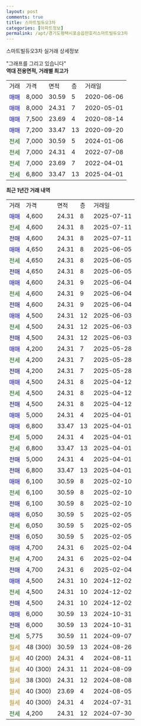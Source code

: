```yaml
---
layout: post
comments: true
title: 스마트빌듀오3차
categories: [아파트정보]
permalink: /apt/경기도평택시포승읍만호리스마트빌듀오3차
---
```


스마트빌듀오3차 실거래 상세정보

<script type="text/javascript">
  google.charts.load('current', {'packages':['line', 'corechart']});
  google.charts.setOnLoadCallback(drawChart);

  function drawChart() {
    var data = new google.visualization.DataTable();
    data.addColumn('date', '거래일');
    data.addColumn('number', "매매");
    data.addColumn('number', "전세");
    data.addColumn('number', "전매");

    data.addRows([[new Date(Date.parse("2025-07-11")), 4600, null, null], [new Date(Date.parse("2025-07-11")), null, 4600, null], [new Date(Date.parse("2025-07-11")), null, null, 4600], [new Date(Date.parse("2025-06-05")), 4650, null, null], [new Date(Date.parse("2025-06-05")), null, 4650, null], [new Date(Date.parse("2025-06-05")), null, null, 4650], [new Date(Date.parse("2025-06-04")), 4600, null, null], [new Date(Date.parse("2025-06-04")), null, 4600, null], [new Date(Date.parse("2025-06-04")), null, null, 4600], [new Date(Date.parse("2025-06-03")), 4500, null, null], [new Date(Date.parse("2025-06-03")), null, 4500, null], [new Date(Date.parse("2025-06-03")), null, null, 4500], [new Date(Date.parse("2025-05-28")), 4200, null, null], [new Date(Date.parse("2025-05-28")), null, 4200, null], [new Date(Date.parse("2025-05-28")), null, null, 4200], [new Date(Date.parse("2025-04-12")), 4500, null, null], [new Date(Date.parse("2025-04-12")), null, 4500, null], [new Date(Date.parse("2025-04-12")), null, null, 4500], [new Date(Date.parse("2025-04-01")), 5000, null, null], [new Date(Date.parse("2025-04-01")), 6800, null, null], [new Date(Date.parse("2025-04-01")), null, 5000, null], [new Date(Date.parse("2025-04-01")), null, 6800, null], [new Date(Date.parse("2025-04-01")), null, null, 5000], [new Date(Date.parse("2025-04-01")), null, null, 6800], [new Date(Date.parse("2025-02-10")), 6100, null, null], [new Date(Date.parse("2025-02-10")), null, 6100, null], [new Date(Date.parse("2025-02-10")), null, null, 6100], [new Date(Date.parse("2025-02-05")), 6050, null, null], [new Date(Date.parse("2025-02-05")), null, 6050, null], [new Date(Date.parse("2025-02-05")), null, null, 6050], [new Date(Date.parse("2025-02-04")), 4700, null, null], [new Date(Date.parse("2025-02-04")), null, 4700, null], [new Date(Date.parse("2025-02-04")), null, null, 4700], [new Date(Date.parse("2024-12-02")), 4500, null, null], [new Date(Date.parse("2024-12-02")), null, 4500, null], [new Date(Date.parse("2024-12-02")), null, null, 4500], [new Date(Date.parse("2024-10-31")), 6000, null, null], [new Date(Date.parse("2024-10-31")), null, null, 6000], [new Date(Date.parse("2024-09-07")), null, 5775, null], [new Date(Date.parse("2024-08-26")), null, null, null], [new Date(Date.parse("2024-08-11")), null, null, null], [new Date(Date.parse("2024-08-09")), null, null, null], [new Date(Date.parse("2024-08-08")), null, null, null], [new Date(Date.parse("2024-08-05")), null, null, null], [new Date(Date.parse("2024-07-31")), null, null, null], [new Date(Date.parse("2024-07-30")), null, 4200, null]]);

    var options = {
      hAxis: {
        format: 'yyyy/MM/dd'
      },    
      lineWidth: 0,
      pointsVisible: true,    
      title: '최근 1년간 유형별 실거래가 분포',
      legend: { position: 'bottom' }
    };

    var formatter = new google.visualization.NumberFormat({pattern:'###,###'} );
    formatter.format(data, 1);
    formatter.format(data, 2);
    
    setTimeout(function() {
        var chart = new google.visualization.LineChart(document.getElementById('columnchart_material'));
        chart.draw(data, (options));
        document.getElementById('loading').style.display = 'none';
    }, 200);
  }
</script>


<div id="loading" style="z-index:20; display: block; margin-left: 0px">"그래프를 그리고 있습니다"</div>
<div id="columnchart_material" style="width: 95%; margin-left: 0px; display: block"></div>
<!-- contents start -->
<b>역대 전용면적, 거래별 최고가</b>
<table class="sortable">
    <tr>
      <td>거래</td>
      <td>가격</td>
      <td>면적</td>
      <td>층</td>
      <td>거래일</td>
    </tr>
        <tr>
          <td><a style="color: blue">매매</a></td>
          <td>8,000</td>
          <td>30.59</td>
          <td>5</td>
          <td>2020-06-06</td>
        </tr>            <tr>
          <td><a style="color: blue">매매</a></td>
          <td>8,000</td>
          <td>24.31</td>
          <td>7</td>
          <td>2020-05-01</td>
        </tr>            <tr>
          <td><a style="color: blue">매매</a></td>
          <td>7,500</td>
          <td>23.69</td>
          <td>4</td>
          <td>2020-08-14</td>
        </tr>            <tr>
          <td><a style="color: blue">매매</a></td>
          <td>7,200</td>
          <td>33.47</td>
          <td>13</td>
          <td>2020-09-20</td>
        </tr>        
        <tr>
              <td><a style="color: darkgreen">전세</a></td>
              <td>7,000</td>
              <td>30.59</td>
              <td>5</td>
              <td>2024-01-06</td>
            </tr>            <tr>
              <td><a style="color: darkgreen">전세</a></td>
              <td>7,000</td>
              <td>24.31</td>
              <td>4</td>
              <td>2022-07-08</td>
            </tr>            <tr>
              <td><a style="color: darkgreen">전세</a></td>
              <td>7,000</td>
              <td>23.69</td>
              <td>7</td>
              <td>2022-04-01</td>
            </tr>            <tr>
              <td><a style="color: darkgreen">전세</a></td>
              <td>6,800</td>
              <td>33.47</td>
              <td>13</td>
              <td>2025-04-01</td>
            </tr>        
    
</table>

<b>최근 1년간 거래 내역</b>

<table class="sortable">
    <tr>
      <td>거래</td>
      <td>가격</td>
      <td>면적</td>
      <td>층</td>
      <td>거래일</td>
    </tr>
    <tr>
      <td><a style="color: blue">매매</a></td>
      <td>4,600</td>
      <td>24.31</td>
      <td>8</td>
      <td>2025-07-11</td>
    </tr>          <tr>
      <td><a style="color: darkgreen">전세</a></td>
      <td>4,600</td>
      <td>24.31</td>
      <td>8</td>
      <td>2025-07-11</td>
    </tr>          <tr>
      <td><a style="color: darkblue">전매</a></td>
      <td>4,600</td>
      <td>24.31</td>
      <td>8</td>
      <td>2025-07-11</td>
    </tr>          <tr>
      <td><a style="color: blue">매매</a></td>
      <td>4,650</td>
      <td>24.31</td>
      <td>8</td>
      <td>2025-06-05</td>
    </tr>          <tr>
      <td><a style="color: darkgreen">전세</a></td>
      <td>4,650</td>
      <td>24.31</td>
      <td>8</td>
      <td>2025-06-05</td>
    </tr>          <tr>
      <td><a style="color: darkblue">전매</a></td>
      <td>4,650</td>
      <td>24.31</td>
      <td>8</td>
      <td>2025-06-05</td>
    </tr>          <tr>
      <td><a style="color: blue">매매</a></td>
      <td>4,600</td>
      <td>24.31</td>
      <td>9</td>
      <td>2025-06-04</td>
    </tr>          <tr>
      <td><a style="color: darkgreen">전세</a></td>
      <td>4,600</td>
      <td>24.31</td>
      <td>9</td>
      <td>2025-06-04</td>
    </tr>          <tr>
      <td><a style="color: darkblue">전매</a></td>
      <td>4,600</td>
      <td>24.31</td>
      <td>9</td>
      <td>2025-06-04</td>
    </tr>          <tr>
      <td><a style="color: blue">매매</a></td>
      <td>4,500</td>
      <td>24.31</td>
      <td>12</td>
      <td>2025-06-03</td>
    </tr>          <tr>
      <td><a style="color: darkgreen">전세</a></td>
      <td>4,500</td>
      <td>24.31</td>
      <td>12</td>
      <td>2025-06-03</td>
    </tr>          <tr>
      <td><a style="color: darkblue">전매</a></td>
      <td>4,500</td>
      <td>24.31</td>
      <td>12</td>
      <td>2025-06-03</td>
    </tr>          <tr>
      <td><a style="color: blue">매매</a></td>
      <td>4,200</td>
      <td>24.31</td>
      <td>7</td>
      <td>2025-05-28</td>
    </tr>          <tr>
      <td><a style="color: darkgreen">전세</a></td>
      <td>4,200</td>
      <td>24.31</td>
      <td>7</td>
      <td>2025-05-28</td>
    </tr>          <tr>
      <td><a style="color: darkblue">전매</a></td>
      <td>4,200</td>
      <td>24.31</td>
      <td>7</td>
      <td>2025-05-28</td>
    </tr>          <tr>
      <td><a style="color: blue">매매</a></td>
      <td>4,500</td>
      <td>24.31</td>
      <td>8</td>
      <td>2025-04-12</td>
    </tr>          <tr>
      <td><a style="color: darkgreen">전세</a></td>
      <td>4,500</td>
      <td>24.31</td>
      <td>8</td>
      <td>2025-04-12</td>
    </tr>          <tr>
      <td><a style="color: darkblue">전매</a></td>
      <td>4,500</td>
      <td>24.31</td>
      <td>8</td>
      <td>2025-04-12</td>
    </tr>          <tr>
      <td><a style="color: blue">매매</a></td>
      <td>5,000</td>
      <td>24.31</td>
      <td>4</td>
      <td>2025-04-01</td>
    </tr>          <tr>
      <td><a style="color: blue">매매</a></td>
      <td>6,800</td>
      <td>33.47</td>
      <td>13</td>
      <td>2025-04-01</td>
    </tr>          <tr>
      <td><a style="color: darkgreen">전세</a></td>
      <td>5,000</td>
      <td>24.31</td>
      <td>4</td>
      <td>2025-04-01</td>
    </tr>          <tr>
      <td><a style="color: darkgreen">전세</a></td>
      <td>6,800</td>
      <td>33.47</td>
      <td>13</td>
      <td>2025-04-01</td>
    </tr>          <tr>
      <td><a style="color: darkblue">전매</a></td>
      <td>5,000</td>
      <td>24.31</td>
      <td>4</td>
      <td>2025-04-01</td>
    </tr>          <tr>
      <td><a style="color: darkblue">전매</a></td>
      <td>6,800</td>
      <td>33.47</td>
      <td>13</td>
      <td>2025-04-01</td>
    </tr>          <tr>
      <td><a style="color: blue">매매</a></td>
      <td>6,100</td>
      <td>30.59</td>
      <td>8</td>
      <td>2025-02-10</td>
    </tr>          <tr>
      <td><a style="color: darkgreen">전세</a></td>
      <td>6,100</td>
      <td>30.59</td>
      <td>8</td>
      <td>2025-02-10</td>
    </tr>          <tr>
      <td><a style="color: darkblue">전매</a></td>
      <td>6,100</td>
      <td>30.59</td>
      <td>8</td>
      <td>2025-02-10</td>
    </tr>          <tr>
      <td><a style="color: blue">매매</a></td>
      <td>6,050</td>
      <td>30.59</td>
      <td>5</td>
      <td>2025-02-05</td>
    </tr>          <tr>
      <td><a style="color: darkgreen">전세</a></td>
      <td>6,050</td>
      <td>30.59</td>
      <td>5</td>
      <td>2025-02-05</td>
    </tr>          <tr>
      <td><a style="color: darkblue">전매</a></td>
      <td>6,050</td>
      <td>30.59</td>
      <td>5</td>
      <td>2025-02-05</td>
    </tr>          <tr>
      <td><a style="color: blue">매매</a></td>
      <td>4,700</td>
      <td>24.31</td>
      <td>6</td>
      <td>2025-02-04</td>
    </tr>          <tr>
      <td><a style="color: darkgreen">전세</a></td>
      <td>4,700</td>
      <td>24.31</td>
      <td>6</td>
      <td>2025-02-04</td>
    </tr>          <tr>
      <td><a style="color: darkblue">전매</a></td>
      <td>4,700</td>
      <td>24.31</td>
      <td>6</td>
      <td>2025-02-04</td>
    </tr>          <tr>
      <td><a style="color: blue">매매</a></td>
      <td>4,500</td>
      <td>24.31</td>
      <td>10</td>
      <td>2024-12-02</td>
    </tr>          <tr>
      <td><a style="color: darkgreen">전세</a></td>
      <td>4,500</td>
      <td>24.31</td>
      <td>10</td>
      <td>2024-12-02</td>
    </tr>          <tr>
      <td><a style="color: darkblue">전매</a></td>
      <td>4,500</td>
      <td>24.31</td>
      <td>10</td>
      <td>2024-12-02</td>
    </tr>          <tr>
      <td><a style="color: blue">매매</a></td>
      <td>6,000</td>
      <td>30.59</td>
      <td>13</td>
      <td>2024-10-31</td>
    </tr>          <tr>
      <td><a style="color: darkblue">전매</a></td>
      <td>6,000</td>
      <td>30.59</td>
      <td>13</td>
      <td>2024-10-31</td>
    </tr>          <tr>
      <td><a style="color: darkgreen">전세</a></td>
      <td>5,775</td>
      <td>30.59</td>
      <td>11</td>
      <td>2024-09-07</td>
    </tr>          <tr>
      <td><a style="color: darkgoldenrod">월세</a></td>
      <td>48 (300)</td>
      <td>30.59</td>
      <td>13</td>
      <td>2024-08-26</td>
    </tr>          <tr>
      <td><a style="color: darkgoldenrod">월세</a></td>
      <td>40 (200)</td>
      <td>24.31</td>
      <td>4</td>
      <td>2024-08-11</td>
    </tr>          <tr>
      <td><a style="color: darkgoldenrod">월세</a></td>
      <td>40 (300)</td>
      <td>24.31</td>
      <td>11</td>
      <td>2024-08-09</td>
    </tr>          <tr>
      <td><a style="color: darkgoldenrod">월세</a></td>
      <td>38 (300)</td>
      <td>24.31</td>
      <td>12</td>
      <td>2024-08-08</td>
    </tr>          <tr>
      <td><a style="color: darkgoldenrod">월세</a></td>
      <td>40 (300)</td>
      <td>23.69</td>
      <td>4</td>
      <td>2024-08-05</td>
    </tr>          <tr>
      <td><a style="color: darkgoldenrod">월세</a></td>
      <td>40 (300)</td>
      <td>24.31</td>
      <td>4</td>
      <td>2024-07-31</td>
    </tr>          <tr>
      <td><a style="color: darkgreen">전세</a></td>
      <td>4,200</td>
      <td>24.31</td>
      <td>12</td>
      <td>2024-07-30</td>
    </tr>      </table>
<!-- contents end -->    

